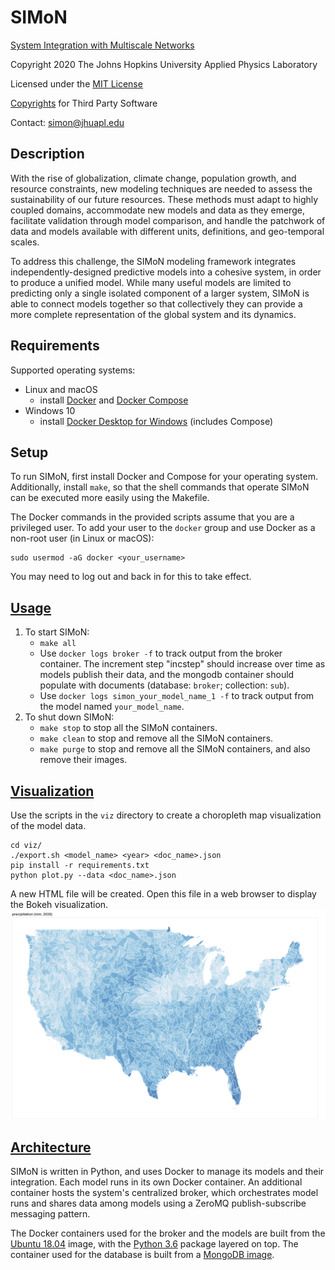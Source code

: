 # SIMoN

[System Integration with Multiscale Networks](https://ieeexplore.ieee.org/abstract/document/9383983)

Copyright 2020 The Johns Hopkins University Applied Physics Laboratory

Licensed under the [MIT License](LICENSE.md)

[Copyrights](Third&#32;Party&#32;Copyrights.pdf) for Third Party Software

Contact: simon@jhuapl.edu

## Description

With the rise of globalization, climate change, population growth, and resource constraints, new modeling techniques are needed to assess the sustainability of our future resources. These methods must adapt to highly coupled domains, accommodate new models and data as they emerge, facilitate validation through model comparison, and handle the patchwork of data and models available with different units, definitions, and geo-temporal scales.

To address this challenge, the SIMoN modeling framework integrates independently-designed predictive models into a cohesive system, in order to produce a unified model. While many useful models are limited to predicting only a single isolated component of a larger system, SIMoN is able to connect models together so that collectively they can provide a more complete representation of the global system and its dynamics.

## Requirements

Supported operating systems:
 - Linux and macOS
   - install [Docker](https://docs.docker.com/install/) and [Docker Compose](https://docs.docker.com/compose/install/)
 - Windows 10
   - install [Docker Desktop for Windows](https://hub.docker.com/editions/community/docker-ce-desktop-windows/) (includes Compose)

## Setup

To run SIMoN, first install Docker and Compose for your operating system. Additionally, install `make`, so that the shell commands that operate SIMoN can be executed more easily using the Makefile.

The Docker commands in the provided scripts assume that you are a privileged user. To add your user to the `docker` group and use Docker as a non-root user (in Linux or macOS):
```
sudo usermod -aG docker <your_username>
```
You may need to log out and back in for this to take effect.

## [Usage](models/README.md)

1. To start SIMoN:
    * `make all`
    * Use `docker logs broker -f` to track output from the broker container. The increment step "incstep" should increase over time as models publish their data, and the mongodb container should populate with documents (database: `broker`; collection: `sub`).
    * Use `docker logs simon_your_model_name_1 -f` to track output from the model named `your_model_name`.
2.  To shut down SIMoN:
    * `make stop` to stop all the SIMoN containers.
    * `make clean` to stop and remove all the SIMoN containers.
    * `make purge` to stop and remove all the SIMoN containers, and also remove their images.

## [Visualization](viz/README.md)

Use the scripts in the `viz` directory to create a choropleth map visualization of the model data.
```
cd viz/
./export.sh <model_name> <year> <doc_name>.json
pip install -r requirements.txt
python plot.py --data <doc_name>.json
```
A new HTML file will be created. Open this file in a web browser to display the Bokeh visualization.
![precipitation](viz/demo/2035_precipitation.png)

## [Architecture](broker/README.md)

SIMoN is written in Python, and uses Docker to manage its models and their integration. Each model runs in its own Docker container. An additional container hosts the system's centralized broker, which orchestrates model runs and shares data among models using a ZeroMQ publish-subscribe messaging pattern.

The Docker containers used for the broker and the models are built from the [Ubuntu 18.04](https://hub.docker.com/_/ubuntu/) image, with the [Python 3.6](https://packages.ubuntu.com/bionic-updates/python3-dev) package layered on top. The container used for the database is built from a [MongoDB image](https://hub.docker.com/_/mongo/).
